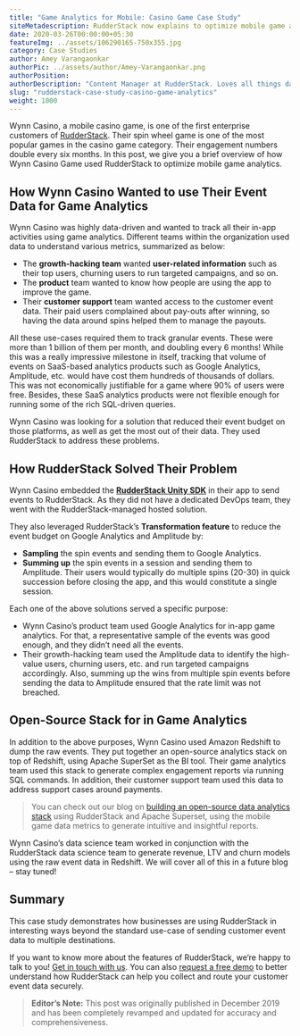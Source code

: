 ```yaml
---
title: "Game Analytics for Mobile: Casino Game Case Study"
siteMetadescription: RudderStack now explains to optimize mobile game analytics and presents a complete guide for the amazing casino game & how Wynn Casino Game used RudderStack.
date: 2020-03-26T00:00:00+05:30
featureImg: ../assets/106290165-750x355.jpg
category: Case Studies
author: Amey Varangaonkar
authorPic: ../assets/author/Amey-Varangaonkar.png
authorPosition: 
authorDescription: "Content Manager at RudderStack. Loves all things data. Manchester United, music, and sci-fi fan, among other things."
slug: "rudderstack-case-study-casino-game-analytics"
weight: 1000
---
```

Wynn Casino, a mobile casino game, is one of the first enterprise customers of [RudderStack](/). Their spin wheel game is one of the most popular games in the casino game category. Their engagement numbers double every six months. In this post, we give you a brief overview of how Wynn Casino Game used RudderStack to optimize mobile game analytics.

How Wynn Casino Wanted to use Their Event Data for Game Analytics
-----------------------------------------------------------------

Wynn Casino was highly data-driven and wanted to track all their in-app activities using game analytics. Different teams within the organization used data to understand various metrics, summarized as below:

*   The **growth-hacking team** wanted **user-related information** such as their top users, churning users to run targeted campaigns, and so on. 
*   The **product** team wanted to know how people are using the app to improve the game.
*   Their **customer support** team wanted access to the customer event data. Their paid users complained about pay-outs after winning, so having the data around spins helped them to manage the payouts. 

All these use-cases required them to track granular events. These were more than 1 billion of them per month, and doubling every 6 months! While this was a really impressive milestone in itself, tracking that volume of events on SaaS-based analytics products such as Google Analytics, Amplitude, etc. would have cost them hundreds of thousands of dollars. This was not economically justifiable for a game where 90% of users were free. Besides, these SaaS analytics products were not flexible enough for running some of the rich SQL-driven queries.

Wynn Casino was looking for a solution that reduced their event budget on those platforms, as well as get the most out of their data. They used RudderStack to address these problems.

How RudderStack Solved Their Problem
------------------------------------

Wynn Casino embedded the **[RudderStack Unity SDK](https://github.com/rudderlabs/rudder-sdk-unity)** in their app to send events to RudderStack. As they did not have a dedicated DevOps team, they went with the RudderStack-managed hosted solution.

They also leveraged RudderStack’s **Transformation feature** to reduce the event budget on Google Analytics and Amplitude by:

*   **Sampling** the spin events and sending them to Google Analytics.
*   **Summing up** the spin events in a session and sending them to Amplitude. Their users would typically do multiple spins (20-30) in quick succession before closing the app, and this would constitute a single session.

Each one of the above solutions served a specific purpose:

*   Wynn Casino’s product team used Google Analytics for in-app game analytics. For that, a representative sample of the events was good enough, and they didn’t need all the events.
*   Their growth-hacking team used the Amplitude data to identify the high-value users, churning users, etc. and run targeted campaigns accordingly. Also, summing up the wins from multiple spin events before sending the data to Amplitude ensured that the rate limit was not breached. 

Open-Source Stack for in Game Analytics
---------------------------------------

In addition to the above purposes, Wynn Casino used Amazon Redshift to dump the raw events. They put together an open-source analytics stack on top of Redshift, using Apache SuperSet as the BI tool. Their game analytics team used this stack to generate complex engagement reports via running SQL commands. In addition, their customer support team used this data to address support cases around payments.

> You can check out our blog on [building an open-source data analytics stack](https://rudderstack.com/blog/open-source-analytics/) using RudderStack and Apache Superset, using the mobile game data metrics to generate intuitive and insightful reports.

Wynn Casino’s data science team worked in conjunction with the RudderStack data science team to generate revenue, LTV and churn models using the raw event data in Redshift. We will cover all of this in a future blog – stay tuned!

Summary
-------

This case study demonstrates how businesses are using RudderStack in interesting ways beyond the standard use-case of sending customer event data to multiple destinations.

If you want to know more about the features of RudderStack, we’re happy to talk to you! [Get in touch with us](https://rudderstack.com/contact/). You can also [request a free demo](https://rudderstack.com/request-a-demo/) to better understand how RudderStack can help you collect and route your customer event data securely.

> **Editor’s Note:** This post was originally published in December 2019 and has been completely revamped and updated for accuracy and comprehensiveness.